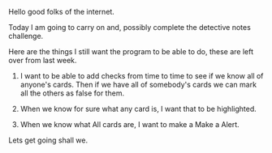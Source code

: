 Hello good folks of the internet.

Today I am going to carry on and, possibly complete the detective notes challenge.

Here are the things I still want the program to be able to do, these are left over from last week.

1. I want to be able to add checks from time to time to see if we know all of anyone's cards.  Then if we have all of somebody's cards we can mark all the others as false for them.

2. When we know for sure what any card is, I want that to be highlighted.

3. When we know what All cards are, I want to make a Make a Alert.

Lets get going shall we.


